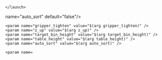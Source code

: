 	</launch>

name="auto_sort" default="false"/>
  <arg name="at_dock" default="false"/>
  <arg name="gripper_open" default="0.031"/>
  <arg name="block_size" default="0.02"/>
  <arg name="gripper_tighten" default="0.004"/>
  <arg name="z_up" default="0.06"/>
  <arg name="target_bin_height" default="0.06"/>
  <arg name="table_height" default="0.0"/>
  <arg name="auto_sort" default="false"/>

  <include file="$(find turtlebot2i_block_manipulation)/launch/block_manipulation.launch">
    <arg name="at_dock" value="$(arg at_dock)"/>
  </include>

  <node name="block_manipulation_demo" pkg="turtlebot2i_block_manipulation" type="block_manipulation_demo" output="screen" >
    <param name="arm_link" value="/arm_base_link" />
    <param name="gripper_open" value="0.031" />
    <param name="gripper_open" value="$(arg gripper_open)" />
    <param name="block_size" value="$(arg block_size)" />
    <param name="gripper_tighten" value="0.004" />
    <param name="z_up" value="0.06" />
    <param name="target_bin_height" value="0.06" />
    <param name="table_height" value="0.1" />

    <param name="gripper_tighten" value="$(arg gripper_tighten)" />
    <param name="z_up" value="$(arg z_up)" />
    <param name="target_bin_height" value="$(arg target_bin_height)" />
    <param name="table_height" value="$(arg table_height)" />
    <param name="auto_sort" value="$(arg auto_sort)" />

  </node>
</launch>

    <param name=
    
    
